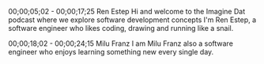 00;00;05;02 - 00;00;17;25 Ren Estep Hi and welcome to the Imagine Dat podcast where we explore software development concepts I'm Ren Estep, a software engineer who likes coding, drawing and running like a snail.

00;00;18;02 - 00;00;24;15 Milu Franz I am Milu Franz also a software engineer who enjoys learning something new every single day.
